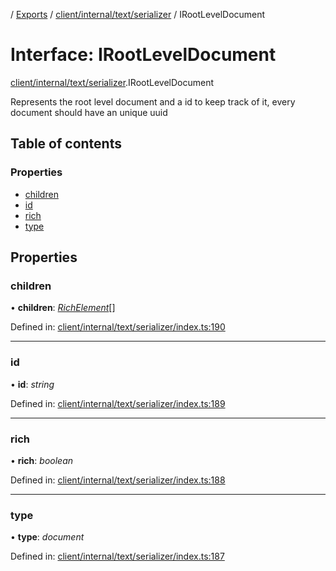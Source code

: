 [](../README.md) / [Exports](../modules.md) / [client/internal/text/serializer](../modules/client_internal_text_serializer.md) / IRootLevelDocument

# Interface: IRootLevelDocument

[client/internal/text/serializer](../modules/client_internal_text_serializer.md).IRootLevelDocument

Represents the root level document and a id
to keep track of it, every document should have
an unique uuid

## Table of contents

### Properties

- [children](client_internal_text_serializer.irootleveldocument.md#children)
- [id](client_internal_text_serializer.irootleveldocument.md#id)
- [rich](client_internal_text_serializer.irootleveldocument.md#rich)
- [type](client_internal_text_serializer.irootleveldocument.md#type)

## Properties

### children

• **children**: [*RichElement*](../modules/client_internal_text_serializer.md#richelement)[]

Defined in: [client/internal/text/serializer/index.ts:190](https://github.com/onzag/itemize/blob/5fcde7cf/client/internal/text/serializer/index.ts#L190)

___

### id

• **id**: *string*

Defined in: [client/internal/text/serializer/index.ts:189](https://github.com/onzag/itemize/blob/5fcde7cf/client/internal/text/serializer/index.ts#L189)

___

### rich

• **rich**: *boolean*

Defined in: [client/internal/text/serializer/index.ts:188](https://github.com/onzag/itemize/blob/5fcde7cf/client/internal/text/serializer/index.ts#L188)

___

### type

• **type**: *document*

Defined in: [client/internal/text/serializer/index.ts:187](https://github.com/onzag/itemize/blob/5fcde7cf/client/internal/text/serializer/index.ts#L187)
